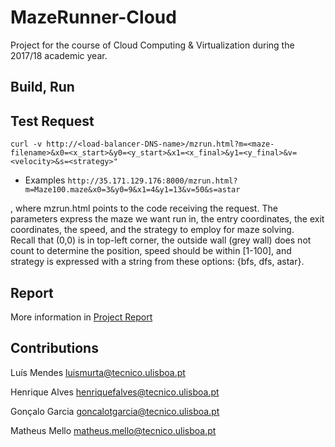 # MazeRunner-Cloud
Project for the course of Cloud Computing &amp; Virtualization  during the 2017/18 academic year.

## Build, Run

## Test Request


`curl -v http://<load-balancer-DNS-name>/mzrun.html?m=<maze-filename>&x0=<x_start>&y0=<y_start>&x1=<x_final>&y1=<y_final>&v=<velocity>&s=<strategy>"`
* Examples
`http://35.171.129.176:8000/mzrun.html?m=Maze100.maze&x0=3&y0=9&x1=4&y1=13&v=50&s=astar`

, where mzrun.html points to the code receiving the request. The parameters express the maze we want run in, the entry coordinates, the exit coordinates, the speed, and the strategy to employ for maze solving.  
Recall that (0,0) is in top-left corner, the outside wall (grey wall) does not count to determine the position, speed should be within [1-100], and strategy is expressed with a string from these options: {bfs, dfs, astar}.


## Report

More information in [Project Report](https://github.com/Oleaeuropaea/MazeRunnerCloud/tree/master/docs/Report.pdf)

## Contributions

Luís Mendes luismurta@tecnico.ulisboa.pt

Henrique Alves henriquefalves@tecnico.ulisboa.pt

Gonçalo Garcia goncalotgarcia@tecnico.ulisboa.pt

Matheus Mello matheus.mello@tecnico.ulisboa.pt
